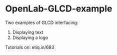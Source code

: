 # OpenLab-GLCD-example
Two examples of GLCD interfacing:
  1. Displaying text
  2. Displaying a logo
  
  Tutorials on: etiq.in/683
